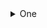 
<details>

  <summary>One</summary>
  
  <details><summary>aaa</summary>
  
    * sub aaa 1
    * sub aaa 2
    
  </details>
  
  * bbb

</details>
